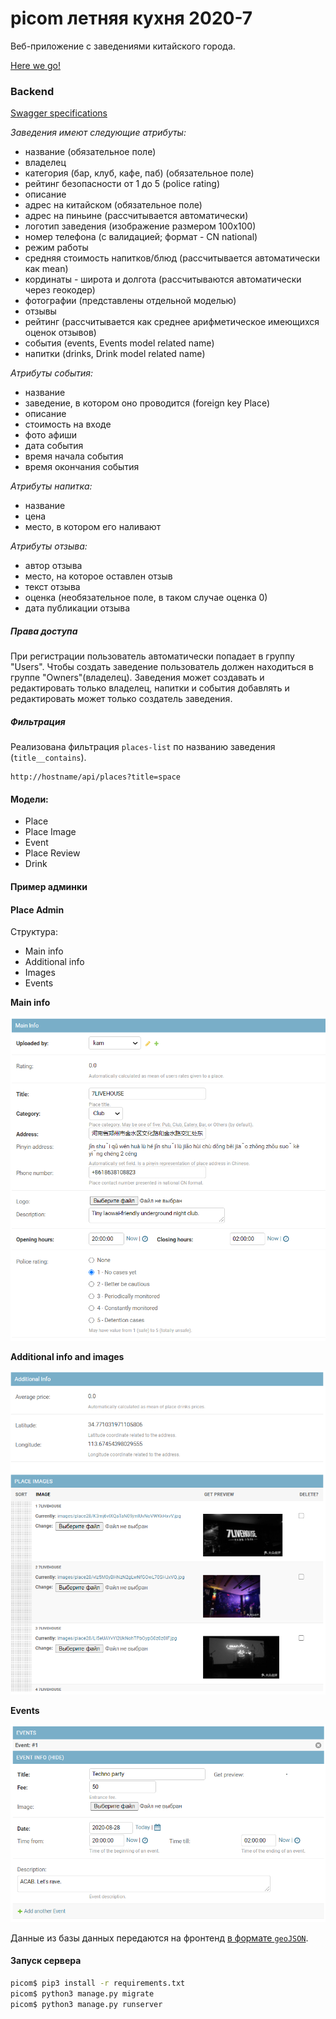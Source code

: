 # picom летняя кухня 2020-7

Веб-приложение с заведениями китайского города.

[Here we go!](https://kmnrm2.pythonanywhere.com)

### Backend

[Swagger specifications](https://kmnrm2.pythonanywhere.com/api/swagger/)

*Заведения имеют следующие атрибуты:*
- название (обязательное поле)
- владелец
- категория (бар, клуб, кафе, паб) (обязательное поле)
- рейтинг безопасности от 1 до 5 (police rating)
- описание
- адрес на китайском (обязательное поле)
- адрес на пиньине (рассчитывается автоматически)
- логотип заведения (изображение размером 100х100)
- номер телефона (с валидацией; формат - CN national)
- режим работы
- средняя стоимость напитков/блюд (рассчитывается автоматически как mean)
- кординаты - широта и долгота (рассчитываются автоматически через геокодер)
- фотографии (представлены отдельной моделью)
- отзывы
- рейтинг (рассчитывается как среднее арифметическое имеющихся оценок отзывов)
- события (events, Events model related name)
- напитки (drinks, Drink model related name)

*Атрибуты события:*
- название
- заведение, в котором оно проводится (foreign key Place)
- описание
- стоимость на входе
- фото афиши
- дата события
- время начала события
- время окончания события

*Атрибуты напитка:*
- название
- цена
- место, в котором его наливают 

*Атрибуты отзыва:*
- автор отзыва
- место, на которое оставлен отзыв
- текст отзыва
- оценка (необязательное поле, в таком случае оценка 0)
- дата публикации отзыва

##### Права доступа
При регистрации пользователь автоматически попадает в группу "Users". Чтобы создать заведение пользователь должен находиться в группе "Owners"(владелец). Заведения может создавать и редактировать только владелец, напитки и события добавлять и редактировать может только создатель заведения.

##### Фильтрация
Реализована фильтрация `places-list` по названию заведения (`title__contains`).
```shell script
http://hostname/api/places?title=space
```


#### Модели:
- Place
- Place Image
- Event
- Place Review
- Drink


#### Пример админки

#### Place Admin

Структура:
- Main info
- Additional info
- Images
- Events

 **Main info**

![place_admin_main_info](screenshots/admin_place_main_info.png)


**Additional info and images**

![place_admin_main_info](screenshots/admin_place_add_info_imgs.png)

**Events**

![place_admin_main_info](screenshots/admin_place_events.png)

Данные из базы данных передаются на фронтенд [в формате `geoJSON`](place.json).



#### Запуск сервера
```bash
picom$ pip3 install -r requirements.txt
picom$ python3 manage.py migrate
picom$ python3 manage.py runserver
```
